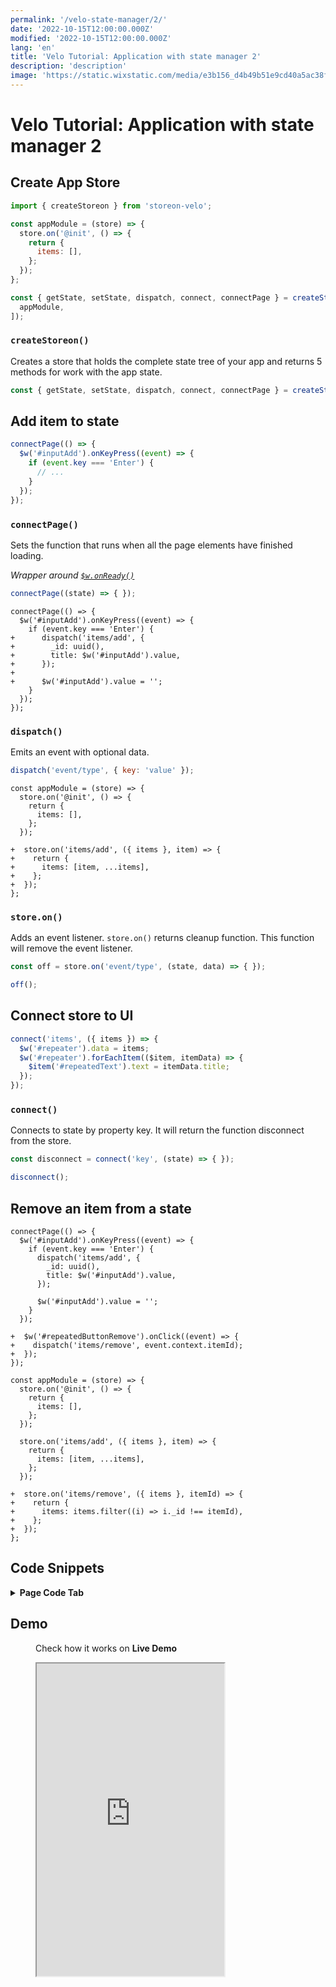 ```yaml
---
permalink: '/velo-state-manager/2/'
date: '2022-10-15T12:00:00.000Z'
modified: '2022-10-15T12:00:00.000Z'
lang: 'en'
title: 'Velo Tutorial: Application with state manager 2'
description: 'description'
image: 'https://static.wixstatic.com/media/e3b156_d4b49b51e9cd40a5ac38f7a4cfa23d39~mv2.png/v2/fill/w_300,h_300/cs.png'
---
```


# Velo Tutorial: Application with state manager 2

## Create App Store

```js
import { createStoreon } from 'storeon-velo';

const appModule = (store) => {
  store.on('@init', () => {
    return {
      items: [],
    };
  });
};

const { getState, setState, dispatch, connect, connectPage } = createStoreon([
  appModule,
]);
```

<aside>

### `createStoreon()`

Creates a store that holds the complete state tree of your app and returns 5 methods for work with the app state.

```js
const { getState, setState, dispatch, connect, connectPage } = createStoreon(modules);
```
</aside>

## Add item to state

```js
connectPage(() => {
  $w('#inputAdd').onKeyPress((event) => {
    if (event.key === 'Enter') {
      // ...
    }
  });
});
```

<aside>

### `connectPage()`

Sets the function that runs when all the page elements have finished loading.

*Wrapper around [`$w.onReady()`](https://www.wix.com/velo/reference/$w/onready)*

```js
connectPage((state) => { });
```
</aside>

```diff-js
connectPage(() => {
  $w('#inputAdd').onKeyPress((event) => {
    if (event.key === 'Enter') {
+      dispatch('items/add', {
+        _id: uuid(),
+        title: $w('#inputAdd').value,
+      });
+
+      $w('#inputAdd').value = '';
    }
  });
});
```

<aside>

### `dispatch()`

Emits an event with optional data.

```js
dispatch('event/type', { key: 'value' });
```
</aside>

```diff-js
const appModule = (store) => {
  store.on('@init', () => {
    return {
      items: [],
    };
  });

+  store.on('items/add', ({ items }, item) => {
+    return {
+      items: [item, ...items],
+    };
+  });
};
```

<aside>

### `store.on()`

Adds an event listener. `store.on()` returns cleanup function. This function will remove the event listener.

```js
const off = store.on('event/type', (state, data) => { });

off();
```
</aside>

## Connect store to UI

```js
connect('items', ({ items }) => {
  $w('#repeater').data = items;
  $w('#repeater').forEachItem(($item, itemData) => {
    $item('#repeatedText').text = itemData.title;
  });
});
```

<aside>

### `connect()`

Connects to state by property key. It will return the function disconnect from the store.

```js
const disconnect = connect('key', (state) => { });

disconnect();
```
</aside>

## Remove an item from a state

```diff-js
connectPage(() => {
  $w('#inputAdd').onKeyPress((event) => {
    if (event.key === 'Enter') {
      dispatch('items/add', {
        _id: uuid(),
        title: $w('#inputAdd').value,
      });

      $w('#inputAdd').value = '';
    }
  });

+  $w('#repeatedButtonRemove').onClick((event) => {
+    dispatch('items/remove', event.context.itemId);
+  });
});
```

```diff-js
const appModule = (store) => {
  store.on('@init', () => {
    return {
      items: [],
    };
  });

  store.on('items/add', ({ items }, item) => {
    return {
      items: [item, ...items],
    };
  });

+  store.on('items/remove', ({ items }, itemId) => {
+    return {
+      items: items.filter((i) => i._id !== itemId),
+    };
+  });
};
```

## Code Snippets

<details>
  <summary>
    <strong>Page Code Tab</strong>
  </summary>

```js
import uuid from 'uuid/dist/v4';
import { createStoreon } from 'storeon-velo';

const appModule = (store) => {
  store.on('@init', () => {
    return {
      items: [],
    };
  });

  store.on('items/add', ({ items }, item) => {
    return {
      items: [item, ...items],
    };
  });

  store.on('items/remove', ({ items }, itemId) => {
    return {
      items: items.filter((i) => i._id !== itemId),
    };
  });
};

const { getState, setState, dispatch, connect, connectPage } = createStoreon([
  appModule,
]);

connect('items', ({ items }) => {
  $w('#repeater').data = items;
  $w('#repeater').forEachItem(($item, itemData) => {
    $item('#repeatedText').text = itemData.title;
  });
});

connectPage(() => {
  $w('#inputAdd').onKeyPress((event) => {
    if (event.key === 'Enter') {
      dispatch('items/add', {
        _id: uuid(),
        title: $w('#inputAdd').value,
      });

      $w('#inputAdd').value = '';
    }
  });

  $w('#repeatedButtonRemove').onClick((event) => {
    dispatch('items/remove', event.context.itemId);
  });
});
```
</details>

## Demo

<figure>
 <figcaption>

  Check how it works on **Live Demo**
  </figcaption>
  <iframe
    src="https://shoonia.wixsite.com/storeon-velo/velo-state-manager-1"
    title="TODO List"
    height="500"
  ></iframe>
</figure>
